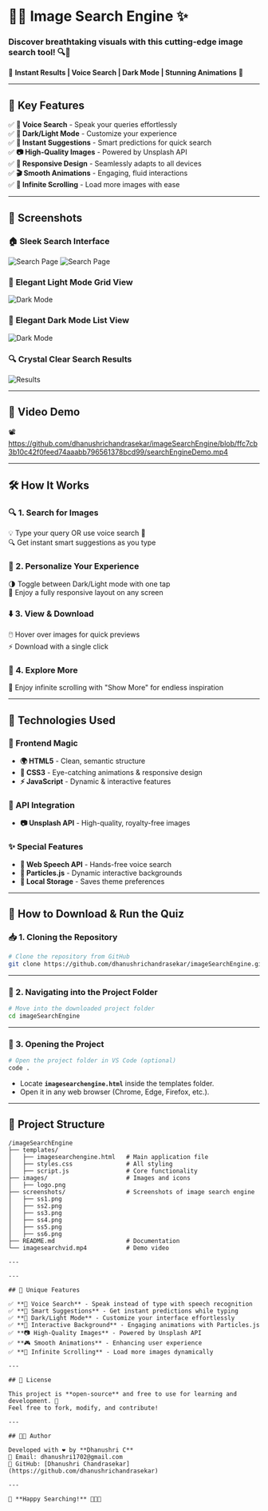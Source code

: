 # 🌄✨ Image Search Engine ✨

### Discover breathtaking visuals with this cutting-edge image search tool! 🔍🎨

🌟 **Instant Results | Voice Search | Dark Mode | Stunning Animations** 🌟

---

## 🚀 Key Features

✅ **🎤 Voice Search** - Speak your queries effortlessly  
✅ **🌙 Dark/Light Mode** - Customize your experience  
✅ **🔮 Instant Suggestions** - Smart predictions for quick search  
✅ **📷 High-Quality Images** - Powered by Unsplash API  
✅ **📱 Responsive Design** - Seamlessly adapts to all devices  
✅ **🎬 Smooth Animations** - Engaging, fluid interactions  
✅ **🔁 Infinite Scrolling** - Load more images with ease  

---

## 📸 Screenshots

### 🏠 **Sleek Search Interface**
![Search Page](screenshots/ss1.png)
![Search Page](https://github.com/dhanushrichandrasekar/imageSearchEngine/blob/ffc7cb3b10c42f0feed74aaabb796561378bcd99/screenshots/ss2.png)

### 🌙 **Elegant Light Mode Grid View**
![Dark Mode](https://github.com/dhanushrichandrasekar/imageSearchEngine/blob/ffc7cb3b10c42f0feed74aaabb796561378bcd99/screenshots/ss4.png)

### 🌙 **Elegant Dark Mode List View**
![Dark Mode](https://github.com/dhanushrichandrasekar/imageSearchEngine/blob/ffc7cb3b10c42f0feed74aaabb796561378bcd99/screenshots/ss5.png)

### 🔍 **Crystal Clear Search Results**
![Results](https://github.com/dhanushrichandrasekar/imageSearchEngine/blob/ffc7cb3b10c42f0feed74aaabb796561378bcd99/screenshots/ss3.png)

---

## 🎥 Video Demo

📽️ https://github.com/dhanushrichandrasekar/imageSearchEngine/blob/ffc7cb3b10c42f0feed74aaabb796561378bcd99/searchEngineDemo.mp4

---

## 🛠 How It Works

### 🔍 1. Search for Images
💡 Type your query OR use voice search 🎤  
🔍 Get instant smart suggestions as you type  

### 🎨 2. Personalize Your Experience
🌗 Toggle between Dark/Light mode with one tap  
📱 Enjoy a fully responsive layout on any screen  

### ⬇️ 3. View & Download
🖱️ Hover over images for quick previews  
⚡ Download with a single click  

### 🔄 4. Explore More
🔁 Enjoy infinite scrolling with "Show More" for endless inspiration  

---

## 🔧 Technologies Used

### 🎨 Frontend Magic
- **🌍 HTML5** - Clean, semantic structure  
- **🎨 CSS3** - Eye-catching animations & responsive design  
- **⚡ JavaScript** - Dynamic & interactive features  

### 🔗 API Integration
- **📷 Unsplash API** - High-quality, royalty-free images  

### ✨ Special Features
- **🎤 Web Speech API** - Hands-free voice search  
- **🌌 Particles.js** - Dynamic interactive backgrounds  
- **💾 Local Storage** - Saves theme preferences  

---
## 🚀 How to Download & Run the Quiz  

### 📥 1. Cloning the Repository  
```bash
# Clone the repository from GitHub
git clone https://github.com/dhanushrichandrasekar/imageSearchEngine.git
```

---

### 📂 2. Navigating into the Project Folder  
```bash
# Move into the downloaded project folder
cd imageSearchEngine
```

---

### 🏁 3. Opening the Project  
```bash
# Open the project folder in VS Code (optional)
code .
```

- Locate **`imagesearchengine.html`** inside the templates folder.  
- Open it in any web browser (Chrome, Edge, Firefox, etc.).  

---

## 📂 Project Structure

```
/imageSearchEngine
├── templates/
│   ├── imagesearchengine.html   # Main application file
│   ├── styles.css               # All styling
│   ├── script.js                # Core functionality
├── images/                      # Images and icons
│   ├── logo.png
├── screenshots/                 # Screenshots of image search engine
│   ├── ss1.png
│   ├── ss2.png
│   ├── ss3.png
│   ├── ss4.png
│   ├── ss5.png
│   ├── ss6.png
├── README.md                    # Documentation
└── imagesearchvid.mp4           # Demo video

---

---

## 🌟 Unique Features  

✅ **🎤 Voice Search** - Speak instead of type with speech recognition  
✅ **🔮 Smart Suggestions** - Get instant predictions while typing  
✅ **🌙 Dark/Light Mode** - Customize your interface effortlessly  
✅ **🌌 Interactive Background** - Engaging animations with Particles.js  
✅ **📷 High-Quality Images** - Powered by Unsplash API  
✅ **🎮 Smooth Animations** - Enhancing user experience  
✅ **🔁 Infinite Scrolling** - Load more images dynamically  

---

## 💎 License  

This project is **open-source** and free to use for learning and development. 🚀  
Feel free to fork, modify, and contribute!  

---

## 👨‍💻 Author  

Developed with ❤️ by **Dhanushri C**  
📧 Email: dhanushri1702@gmail.com  
📌 GitHub: [Dhanushri Chandrasekar](https://github.com/dhanushrichandrasekar)  

---

🎉 **Happy Searching!** 📸✨🚀  
